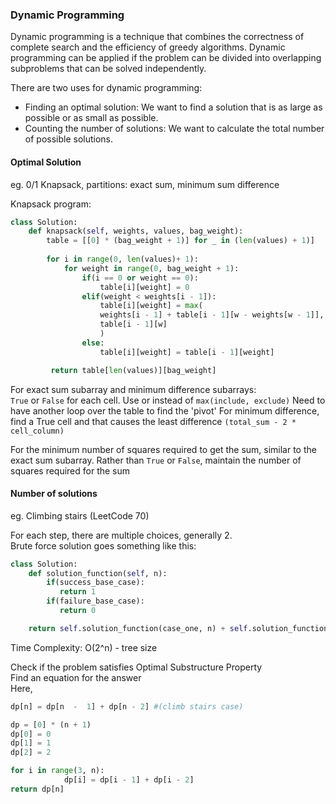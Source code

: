### Dynamic Programming

Dynamic programming is a technique that combines the correctness of complete search and the efficiency of greedy algorithms. Dynamic programming can be applied if the problem can be divided into overlapping subproblems that can be solved independently.

There are two uses for dynamic programming:
* Finding an optimal solution: We want to find a solution that is as large as possible or as small as possible.
* Counting the number of solutions: We want to calculate the total number of possible solutions.

#### Optimal Solution
eg. 0/1 Knapsack, partitions: exact sum, minimum sum difference

Knapsack program:

```py
class Solution:
    def knapsack(self, weights, values, bag_weight):
        table = [[0] * (bag_weight + 1)] for _ in (len(values) + 1)]
                   
        for i in range(0, len(values)+ 1):
            for weight in range(0, bag_weight + 1):
                if(i == 0 or weight == 0):
                    table[i][weight] = 0
			    elif(weight < weights[i - 1]):
                    table[i][weight] = max(
                    weights[i - 1] + table[i - 1][w - weights[w - 1]],
                    table[i - 1][w]
                    )
                else:
                    table[i][weight] = table[i - 1][weight]

         return table[len(values)][bag_weight]
```

For exact sum subarray and minimum difference subarrays: <br />
`True` or `False` for each cell. Use or instead of `max(include, exclude)`
Need to have another loop over the table to find the 'pivot'
For minimum difference, find a True cell and that causes the least difference 
`(total_sum - 2 * cell_column)`

For the minimum number of squares required to get the sum, similar to the exact sum subarray. Rather than `True` or `False`, maintain the number of squares required for the sum

#### Number of solutions
eg. Climbing stairs (LeetCode 70)

For each step, there are multiple choices, generally 2. <br />
Brute force solution goes something like this:
```py
class Solution:
    def solution_function(self, n):
        if(success_base_case):
	       return 1
        if(failure_base_case):
	       return 0

    return self.solution_function(case_one, n) + self.solution_function(case_two, n)
```
Time Complexity: O(2^n) - tree size

Check if the problem satisfies Optimal Substructure Property <br />
Find an equation for the answer <br />
Here,
```py
dp[n] = dp[n  -  1] + dp[n - 2] #(climb stairs case)

dp = [0] * (n + 1)
dp[0] = 0
dp[1] = 1
dp[2] = 2

for i in range(3, n):
            dp[i] = dp[i - 1] + dp[i - 2]
return dp[n]
```